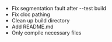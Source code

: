 * Fix segmentation fault after --test build
* Fix cloc pathing
* Clean up build directory
* Add README.md
* Only compile necessary files
